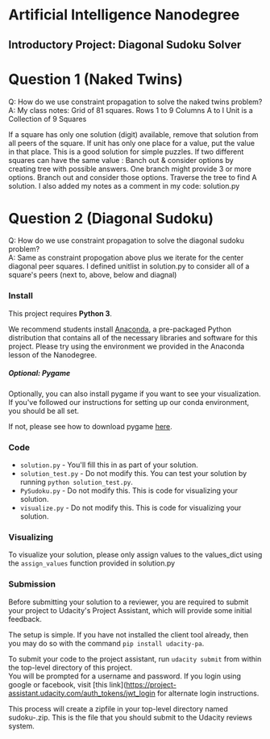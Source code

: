 # Artificial Intelligence Nanodegree
## Introductory Project: Diagonal Sudoku Solver

# Question 1 (Naked Twins)
Q: How do we use constraint propagation to solve the naked twins problem?  
A: My class notes: 
Grid of 81 squares.
Rows 1 to 9
Columns A to I
Unit is a Collection of 9 Squares

If a square has only one solution (digit) available, remove that solution from all peers of the square.
If unit has only one place for a value, put the value in that place.
This is a good solution for simple puzzles.
If two different squares can have the same value :
	Banch out & consider options by creating tree with possible answers.
		One branch might provide 3 or more options. 
			Branch out and consider those options.
				Traverse the tree to find A solution.
I also added my notes as a comment in my code: solution.py



# Question 2 (Diagonal Sudoku)
Q: How do we use constraint propagation to solve the diagonal sudoku problem?  
A: Same as constraint propogation above plus we iterate for the center diagonal peer squares.
I defined unitlist in solution.py to consider all of a square's peers (next to, above, below and diagnal)

### Install

This project requires **Python 3**.

We recommend students install [Anaconda](https://www.continuum.io/downloads), a pre-packaged Python distribution that contains all of the necessary libraries and software for this project. 
Please try using the environment we provided in the Anaconda lesson of the Nanodegree.

##### Optional: Pygame

Optionally, you can also install pygame if you want to see your visualization. If you've followed our instructions for setting up our conda environment, you should be all set.

If not, please see how to download pygame [here](http://www.pygame.org/download.shtml).

### Code

* `solution.py` - You'll fill this in as part of your solution.
* `solution_test.py` - Do not modify this. You can test your solution by running `python solution_test.py`.
* `PySudoku.py` - Do not modify this. This is code for visualizing your solution.
* `visualize.py` - Do not modify this. This is code for visualizing your solution.

### Visualizing

To visualize your solution, please only assign values to the values_dict using the ```assign_values``` function provided in solution.py

### Submission
Before submitting your solution to a reviewer, you are required to submit your project to Udacity's Project Assistant, which will provide some initial feedback.  

The setup is simple.  If you have not installed the client tool already, then you may do so with the command `pip install udacity-pa`.  

To submit your code to the project assistant, run `udacity submit` from within the top-level directory of this project.  
You will be prompted for a username and password.  If you login using google or facebook, visit 
[this link](https://project-assistant.udacity.com/auth_tokens/jwt_login for alternate login instructions.

This process will create a zipfile in your top-level directory named sudoku-<id>.zip. 
 This is the file that you should submit to the Udacity reviews system.

